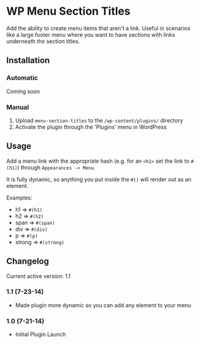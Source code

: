 WP Menu Section Titles
==

Add the ability to create menu items that aren't a link. Useful in scenarios like a large footer menu where you want to have sections with links underneath the section titles.

## Installation

### Automatic

Coming soon

### Manual

1. Upload `menu-section-titles` to the `/wp-content/plugins/` directory
2. Activate the plugin through the 'Plugins' menu in WordPress

## Usage

Add a menu link with the appropriate hash (e.g. for an `<h1>` set the link to `#(h1)`) through `Appearances -> Menu`.

It is fully dynamic, so anything you put inside the `#()` will render out as an element.

Examples:

* h1 => `#(h1)`
* h2 => `#(h2)`
* span => `#(span)`
* div => `#(div)`
* p => `#(p)`
* strong => `#(strong)`


## Changelog

Current active version: 1.1

### 1.1 (7-23-14)
* Made plugin more dynamic so you can add any element to your menu

### 1.0 (7-21-14)
* Initial Plugin Launch
